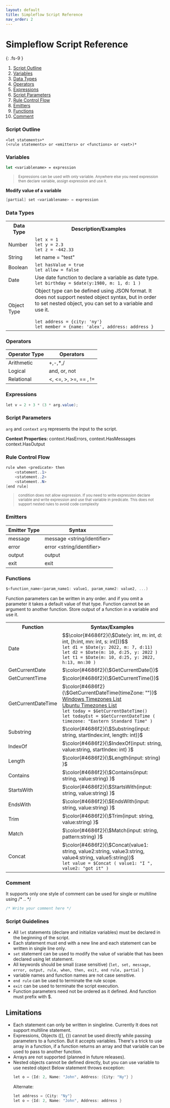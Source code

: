 ```yaml
---
layout: default
title: Simpleflow Script Reference
nav_order: 2
---
```


# Simpleflow Script Reference
{: .fs-9 }

1. [Script Outline](#script-outline)
1. [Variables](#variables)
1. [Data Types](#data-types)
1. [Operators](#operators)
1. [Expressions](#expressions)
1. [Script Parameters](#script-parameters)
1. [Rule Control Flow](#rule-control-flow)
1. [Emitters](#emitters)
1. [Functions](#functions)
1. [Comment](#comment)


### Script Outline

```
<let statements>* 
(<rule statements> or <emitters> or <functions> or <set>)* 
```


### Variables <a name="variables"></a>
```fsharp
let <variablename> = expression
```
> <small> Expressions can be used with only variable. Anywhere else you need expression then declare variable,  assign expression and use it.</small>

**Modify value of a variable** <br>
```csharp
[partial] set <variablename> = expression
```

### Data Types

<table>
    <tr>
        <th> Data Type </th>
        <th> Description/Examples</th>
    </tr>
    <tr>
        <td>Number</td>
        <td>
                <code>let x = 1 </code><br>
                <code>let y = 2.3 </code><br>
                <code>let z = -442.33 </code><br>
            </div>
        </td>
    </tr>
    <tr>
        <td>String</td>
        <td>
            let name = "test"
        </td>
    </tr>
    <tr>
        <td>Boolean</td>
        <td>
            <code>let hasValue = true </code><br>
            <code>let allow = false </code><br>
        </td>
    </tr>
    <tr>
        <td>Date</td>
        <td>
            Use date function to declare a variable as date type. <br>
            <code>let birthday = $date(y:1980, m: 1, d: 1 )</code>
        </td>
    </tr>
    <tr>
        <td>Object Type</td>
        <td>
            Object type can be defined using JSON format. It does not support nested object syntax, but in order to set
            nested object, you can set to a variable and use it. <br><br>
            <code>let address = {city: 'ny'} </code><br>
            <code>let member = {name: 'alex', address: address }</code>
        </td>
    </tr>
</table>



### Operators

| Operator Type | Operators             |
|---------------|-----------------------|
| Arithmetic    | +,-,*,/               |
| Logical       | and, or, not          |
| Relational    | <, <=, >, >=, == , != |

### Expressions
```csharp
let v = 2 + 3 * (3 * arg.value); 
```

### Script Parameters
`arg` and `context`
`arg` represents the input to the script.

**Context Properties:** context.HasErrors,  context.HasMessages context.HasOutput

### Rule Control Flow
```csharp
rule when <predicate> then
	<statement..1>	
	<statement..2>
	<statement..N>
[end rule]
```

> <small> condition does not allow expression. If you need to write expression
declare variable and write expression and use that variable in predicate. This does not support nested rules to avoid code complexity</small>

### Emitters

| Emitter Type | Syntax                      |
|--------------|-----------------------------|
| message      | message <string/identifier> |
| error        | error <string/identifier>   |
| output       | output 	<identifier>         |
| exit         | exit                        |

### Functions
```csharp
$<function_name>(param_name1: value1, param_name2: value2, ...)
```
Function parameters can be written in any order. and if you omit a parameter it takes a default value of that type.
Function cannot be an argument to another function. Store output of a function in a variable and use it.

<table>
    <tr>
        <th> Function </th>
        <th> Syntax/Examples</th>
    </tr>
    <tr>
        <td>Date</td>
        <td>
            <div>
                $$\color{#4686f2}{\$Date(y: int, m: int, d: int, [h:int, mn: int, s: int])}$$ <br>
                <code>let d1 = $Date(y: 2022, m: 7, d:11) </code><br>
                <code>let d2 = $Date(m: 10, d:25, y: 2022 ) </code><br>
                <code>let t1 = $Date(m: 10, d:25, y: 2022, h:13, mn:30 ) </code>
            </div>
        </td>
    </tr>
    <tr>
        <td>GetCurrentDate</td>
        <td>
            $\color{#4686f2}{\$GetCurrentDate()}$
        </td>
    </tr>
    <tr>
        <td>GetCurrentTime</td>
        <td>
            $\color{#4686f2}{\$GetCurrentTime()}$
        </td>
    </tr>
    <tr>
        <td>GetCurrentDateTime</td>
        <td>
            $\color{#4686f2}{\$GetCurrentDateTime(timeZone: "")}$ <br>
	    <a href="https://docs.microsoft.com/en-us/windows-hardware/manufacture/desktop/default-time-zones?view=windows-11#time-zones">Windows Timezones List</a><br>
	    <a href="https://manpages.ubuntu.com/manpages/bionic/man3/DateTime::TimeZone::Catalog.3pm.html">Ubuntu Timezones List</a><br>
            <code>let today = $GetCurrentDateTime() </code> <br>
            <code>let todayEst = $GetCurrentDateTime ( timezone: "Eastern Standard Time" )</code>
        </td>
    </tr>
    <tr>
        <td>Substring</td>
        <td>
            $\color{#4686f2}{\$Substring(input: string, startIndex:int, length: int)}$
        </td>
    </tr>
    <tr>
        <td>IndexOf</td>
        <td>
            $\color{#4686f2}{\$IndexOf(input: string, value:string, startIndex: int) }$
        </td>
    </tr>
    <tr>
        <td>Length</td>
        <td>
            $\color{#4686f2}{\$Length(input: string) }$
        </td>
    </tr>
    <tr>
        <td>Contains</td>
        <td>
            $\color{#4686f2}{\$Contains(input: string, value:string) }$
        </td>
    </tr>
    <tr>
        <td>StartsWith</td>
        <td>
            $\color{#4686f2}{\$StartsWith(input: string, value:string) }$
        </td>
    </tr>
    <tr>
        <td>EndsWith</td>
        <td>
            $\color{#4686f2}{\$EndsWith(input: string, value:string) }$
        </td>
    </tr>
    <tr>
        <td>Trim</td>
        <td>
            $\color{#4686f2}{\$Trim(input: string, value:string) }$
        </td>
    </tr>
    <tr>
        <td>Match</td>
        <td>
            $\color{#4686f2}{\$Match(input: string, pattern:string) }$
        </td>
    </tr>
    <tr>
        <td>Concat</td>
        <td>
            $\color{#4686f2}{\$Concat(value1: string, value2:string, value3:string, value4:string, value5:string)}$ <br>
            <code>let value = $Concat ( value1: "I ", value2: "got it" )</code>
        </td>
    </tr>
</table>
    
### Comment
It supports only one style of comment can be used for single or multiline using /* .. */
```csharp
/* Write your comment here */
```
	
	


### Script Guidelines
* All `let` statements (declare and initialize variables) must be declared in the beginning of the script.
* Each statement must end with a new line and each statement can be written in single line only.
* `set` statement can be used to modify the value of variable that has been declared using let statement. 
* All keywords should be small (case sensitive) (`let, set, message, error, output, rule, when, then, exit, end rule, partial `)
 * variable names and function names are not case sensitive.
 * `end rule` can be used to terminate the rule scope.
 * `exit` can be used to terminate the script execution.
 * Function parameters need not be ordered as it defined. And function must prefix with $.
 

## Limitations
* Each statement can only be written in singleline.	 Currently It does not support multiline statement.
* Expressions, Objects ([], {}) cannot be used directly while passing parameters to a function.	But it accepts variables. There's a trick to use array in a function, if a function returns an array and that variable can be used to pass to another function.
* Arrays are not supported (planned in future releases).
* Nested objects cannot be defined directly, but you can use variable to use nested object
Below statement throws exception:
    ```csharp
    let o = {Id: 2, Name: "John", Address: {City: "Ny"} } 
    ```
    Alternate:
    ```csharp
    let address = {City: "Ny"}
    let o = {Id: 2, Name: "John", Address: address } 
    ```	
